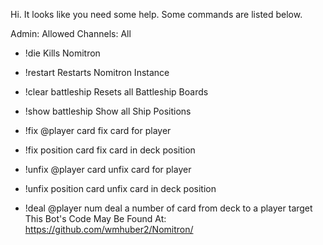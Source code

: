 Hi. It looks like you need some help. Some commands are listed below.

Admin: Allowed Channels: All
- !die        Kills Nomitron
- !restart    Restarts Nomitron Instance

- !clear battleship     Resets all Battleship Boards
- !show battleship      Show all Ship Positions

- !fix @player card     fix card for player
- !fix position card    fix card in deck position

- !unfix @player card   unfix card for player
- !unfix position card  unfix card in deck position

- !deal @player num     deal a number of card from deck to a player target
This Bot's Code May Be Found At:
https://github.com/wmhuber2/Nomitron/